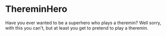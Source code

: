 # ThereminHero
Have you ever wanted to be a superhero who plays a theremin? Well sorry, with this you can't, but at least you get to pretend to play a theremin.
